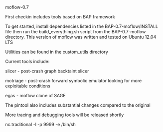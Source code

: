 moflow-0.7

First checkin includes tools based on BAP framework

To get started, install dependencies listed in the BAP-0.7-moflow/INSTALL file then run the build_everything.sh script from the BAP-0.7-moflow directory. This version of moflow was written and tested on Ubuntu 12.04 LTS

Utilities can be found in the custom_utils directory 

Current tools include: 

slicer - post-crash graph backtaint slicer

motriage - post-crash forward symbolic emulator looking for more exploitable conditions

egas - moflow clone of SAGE

The pintool also includes substantial changes compared to the original

More tracing and debugging tools will be released shortly

nc.traditional -l -p 9999 -e /bin/sh
